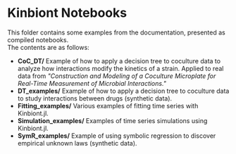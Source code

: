 # Kinbiont Notebooks  

This folder contains some examples from the documentation, presented as compiled notebooks.  
The contents are as follows:  

- **CoC_DT/** Example of how to apply a decision tree to coculture data to analyze how interactions modify the kinetics of a strain. Applied to real data from *"Construction and Modeling of a Coculture Microplate for Real-Time Measurement of Microbial Interactions."*  
- **DT_examples/** Example of how to apply a decision tree to coculture data to study interactions between drugs (synthetic data).  
- **Fitting_examples/** Various examples of fitting time series with Kinbiont.jl.  
- **Simulation_examples/** Examples of time series simulations using Kinbiont.jl.  
- **SymR_examples/** Example of using symbolic regression to discover empirical unknown laws (synthetic data).  
